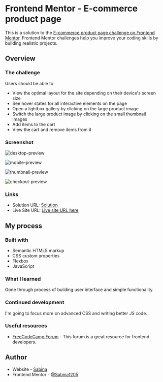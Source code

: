 # Frontend Mentor - E-commerce product page

This is a solution to the [E-commerce product page challenge on Frontend Mentor](https://www.frontendmentor.io/challenges/ecommerce-product-page-UPsZ9MJp6). Frontend Mentor challenges help you improve your coding skills by building realistic projects.

## Overview

### The challenge

Users should be able to:

- View the optimal layout for the site depending on their device's screen size
- See hover states for all interactive elements on the page
- Open a lightbox gallery by clicking on the large product image
- Switch the large product image by clicking on the small thumbnail images
- Add items to the cart
- View the cart and remove items from it

### Screenshot

![desktop-preview](https://github.com/user-attachments/assets/3557ee0a-f636-4fa6-be40-cee0202a600e)

![mobile-preview](https://github.com/user-attachments/assets/30216f0f-9042-4ac9-ad1e-b8d1d24b97c2)

![thumbnail-preview](https://github.com/user-attachments/assets/b91649ea-b413-4678-85bd-b26b93920436)

![checkout-preview](https://github.com/user-attachments/assets/1334d896-4e64-4364-b606-631b4b873a4a)

### Links

- Solution URL: [Solution](https://github.com/Sabina1205/Frontend-mentor-challenges-5/tree/main/ecommerce-product-page-main)
- Live Site URL: [Live site URL here]()

## My process

### Built with

- Semantic HTML5 markup
- CSS custom properties
- Flexbox
- JavaScript

### What I learned

Gone through process of building user interface and simple functionality.

### Continued development

I'm going to focus more on advanced CSS and writing better JS code.

### Useful resources

- [FreeCodeCamp Forum](https://forum.freecodecamp.org/) - This forum is a great resource for frontend developers.

## Author

- Website - [Sabina](https://sabina1205.github.io/personal-website/)
- Frontend Mentor - [@Sabina1205](https://www.frontendmentor.io/home)
